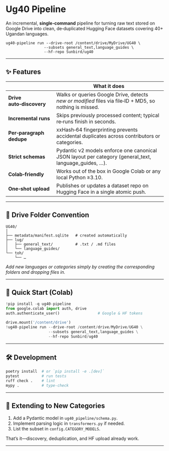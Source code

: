 # Ug40 Pipeline

An incremental, **single‑command** pipeline for turning raw text stored on Google Drive into clean, de‑duplicated Hugging Face datasets covering 40+ Ugandan languages.

```
ug40-pipeline run --drive-root /content/drive/MyDrive/UG40 \
                 --subsets general_text,language_guides \
                 --hf-repo Sunbird/ug40
```

---

## ✨ Features

|                          | What it does                                                                                            |
| ------------------------ | ------------------------------------------------------------------------------------------------------- |
| **Drive auto‑discovery** | Walks or queries Google Drive, detects *new or modified* files via file‑ID + MD5, so nothing is missed. |
| **Incremental runs**     | Skips previously processed content; typical re‑runs finish in seconds.                                  |
| **Per‑paragraph dedupe** | xxHash‑64 fingerprinting prevents accidental duplicates across contributors or categories.              |
| **Strict schemas**       | Pydantic v2 models enforce one canonical JSON layout per category (general\_text, language\_guides, …). |
| **Colab‑friendly**       | Works out of the box in Google Colab or any local Python ≥3.10.                                         |
| **One‑shot upload**      | Publishes or updates a dataset repo on Hugging Face in a single atomic push.                            |

---

## 📂 Drive Folder Convention

```
UG40/
│
├── metadata/manifest.sqlite   # created automatically
├── lug/
│   ├── general_text/          # .txt / .md files
│   └── language_guides/
└── toh/
    └── …
```

*Add new languages or categories simply by creating the corresponding folders and dropping files in.*

---

## 🚀 Quick Start (Colab)

```python
!pip install -q ug40-pipeline
from google.colab import auth, drive
auth.authenticate_user()                 # Google & HF tokens

drive.mount('/content/drive')
!ug40-pipeline run --drive-root /content/drive/MyDrive/UG40 \
                   --subsets general_text,language_guides \
                   --hf-repo Sunbird/ug40
```

---

## 🛠️ Development

```bash
poetry install  # or `pip install -e .[dev]`
pytest          # run tests
ruff check .    # lint
mypy .          # type‑check
```

---

## 🔄 Extending to New Categories

1. Add a Pydantic model in `ug40_pipeline/schema.py`.
2. Implement parsing logic in `transformers.py` if needed.
3. List the subset in `config.CATEGORY_MODELS`.

That’s it—discovery, deduplication, and HF upload already work.

---
